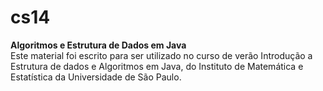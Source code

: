 # cs14
<b>Algoritmos e Estrutura de Dados em Java</b>
<br>
Este material foi escrito para ser utilizado no curso de verão Introdução a Estrutura de dados e Algoritmos
em Java, do Instituto de Matemática e Estatística da Universidade de São Paulo.
